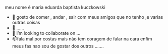 meu nome é maria eduarda baptista kuczkowski 
- 👀 gosto de comer , andar , sair com meus amigos que no tenho ,e varias outras coisas 
- 🌱 ......
- 💞️ I’m looking to collaborate on ...
- 📫fala mal por costas mais não tem coragem de falar na cara enfim meus fas nao sou de gostar dos outros .......

<!---
mariawell/mariawell is a ✨ special ✨ repository because its `README.md` (this file) appears on your GitHub profile.
You can click the Preview link to take a look at your changes.
--->
